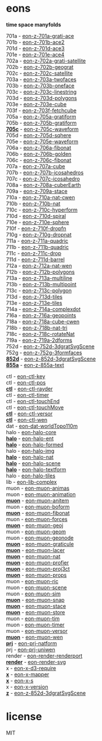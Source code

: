 # eons 

**time space manyfolds**   

701a - [eon-z-701a-grati-ace](https://sifbuilder.github.io/eon/eon-z-701a-grati-ace.html)   
701b - [eon-z-701b-ace2](https://sifbuilder.github.io/eon/eon-z-701b-ace2.html)   
701d - [eon-z-701d-ace3](https://sifbuilder.github.io/eon/eon-z-701d-ace3.html)   
701e - [eon-z-701e-ace4](https://sifbuilder.github.io/eon/eon-z-701e-ace4.html)   
702a - [eon-z-702a-grati-satellite](https://sifbuilder.github.io/eon/eon-z-702a-grati-satellite.html)   
702b - [eon-z-702b-geograt](https://sifbuilder.github.io/eon/eon-z-702b-geograt.html)   
702c - [eon-z-702c-satellite](https://sifbuilder.github.io/eon/eon-z-702c-satellite.html)   
703a - [eon-z-703a-twofaces](https://sifbuilder.github.io/eon/eon-z-703a-twofaces.html)   
703b - [eon-z-703b-oneface](https://sifbuilder.github.io/eon/eon-z-703b-oneface.html)   
703c - [eon-z-703c-linestring](https://sifbuilder.github.io/eon/eon-z-703c-linestring.html)   
703d - [eon-z-703d-polygons](https://sifbuilder.github.io/eon/eon-z-703d-polygons.html)   
703e - [eon-z-703e-cube](https://sifbuilder.github.io/eon/eon-z-703e-cube.html)   
703f - [eon-z-703f-fetchcube](https://sifbuilder.github.io/eon/eon-z-703f-fetchcube.html)   
705a - [eon-z-705a-gratiform](https://sifbuilder.github.io/eon/eon-z-705a-gratiform.html)   
705b - [eon-z-705b-gratiform](https://sifbuilder.github.io/eon/eon-z-705b-gratiform.html)   
**[705c](https://sifbuilder.github.io/eon/eon-z-705c-waveform.md)** - [eon-z-705c-waveform](https://sifbuilder.github.io/eon/eon-z-705c-waveform.html)   
705d - [eon-z-705d-sqhere](https://sifbuilder.github.io/eon/eon-z-705d-sqhere.html)   
705e - [eon-z-705e-waveform](https://sifbuilder.github.io/eon/eon-z-705e-waveform.html)   
706a - [eon-z-706a-fibonat](https://sifbuilder.github.io/eon/eon-z-706a-fibonat.html)   
706b - [eon-z-706b-golden](https://sifbuilder.github.io/eon/eon-z-706b-golden.html)   
706c - [eon-z-706c-fibonat](https://sifbuilder.github.io/eon/eon-z-706c-fibonat.html)   
707a - [eon-z-707a-cube](https://sifbuilder.github.io/eon/eon-z-707a-cube.html)   
707b - [eon-z-707b-icosahedros](https://sifbuilder.github.io/eon/eon-z-707b-icosahedros.html)   
707c - [eon-z-707c-icosahedro](https://sifbuilder.github.io/eon/eon-z-707c-icosahedro.html)   
708a - [eon-z-708a-cuberEarth](https://sifbuilder.github.io/eon/eon-z-708a-cuberEarth.html)   
709a - [eon-z-709a-stace](https://sifbuilder.github.io/eon/eon-z-709a-stace.html)   
710a - [eon-z-710a-nat-cwen](https://sifbuilder.github.io/eon/eon-z-710a-nat-cwen.html)   
710b - [eon-z-710b-nat](https://sifbuilder.github.io/eon/eon-z-710b-nat.html)   
710c - [eon-z-710c-hyperform](https://sifbuilder.github.io/eon/eon-z-710c-hyperform.html)   
710d - [eon-z-710d-spiral](https://sifbuilder.github.io/eon/eon-z-710d-spiral.html)   
710e - [eon-z-710e-sphere](https://sifbuilder.github.io/eon/eon-z-710e-sphere.html)   
710f - [eon-z-710f-dropfn](https://sifbuilder.github.io/eon/eon-z-710f-dropfn.html)   
710g - [eon-z-710g-dropnat](https://sifbuilder.github.io/eon/eon-z-710g-dropnat.html)   
711a - [eon-z-711a-quadric](https://sifbuilder.github.io/eon/eon-z-711a-quadric.html)   
711b - [eon-z-711b-quadric](https://sifbuilder.github.io/eon/eon-z-711b-quadric.html)   
711c - [eon-z-711c-drop](https://sifbuilder.github.io/eon/eon-z-711c-drop.html)   
711d - [eon-z-711d-barrel](https://sifbuilder.github.io/eon/eon-z-711d-barrel.html)   
712a - [eon-z-712a-nat-wen](https://sifbuilder.github.io/eon/eon-z-712a-nat-wen.html)   
712b - [eon-z-712b-polygons](https://sifbuilder.github.io/eon/eon-z-712b-polygons.html)   
713a - [eon-z-713a-multiline](https://sifbuilder.github.io/eon/eon-z-713a-multiline.html)   
713b - [eon-z-713b-multipoint](https://sifbuilder.github.io/eon/eon-z-713b-multipoint.html)   
713c - [eon-z-713c-polygon](https://sifbuilder.github.io/eon/eon-z-713c-polygon.html)   
713d - [eon-z-713d-tiles](https://sifbuilder.github.io/eon/eon-z-713d-tiles.html)   
713e - [eon-z-713e-tiles](https://sifbuilder.github.io/eon/eon-z-713e-tiles.html)   
714a - [eon-z-714a-complexdot](https://sifbuilder.github.io/eon/eon-z-714a-complexdot.html)   
716a - [eon-z-716a-geopoints](https://sifbuilder.github.io/eon/eon-z-716a-geopoints.html)   
718a - [eon-z-718a-cube-cwen](https://sifbuilder.github.io/eon/eon-z-718a-cube-cwen.html)   
718b - [eon-z-718b-nat-tri](https://sifbuilder.github.io/eon/eon-z-718b-nat-tri.html)   
718c - [eon-z-718c-rotateNat](https://sifbuilder.github.io/eon/eon-z-718c-rotateNat.html)   
719a - [eon-z-719a-2dforms](https://sifbuilder.github.io/eon/eon-z-719a-2dforms.html)   
752d - [eon-z-752d-3dgratSvgScene](https://sifbuilder.github.io/eon/eon-z-752d-3dgratSvgScene.html)   
752g - [eon-z-752g-3formfaces](https://sifbuilder.github.io/eon/eon-z-752g-3formfaces.html)   
**[852d](https://sifbuilder.github.io/eon/eon-z-852d-3dgratSvgScene.md)** - [eon-z-852d-3dgratSvgScene](https://sifbuilder.github.io/eon/eon-z-852d-3dgratSvgScene.html)   
**[855a](https://sifbuilder.github.io/eon/eon-z-855a-text.md)** - [eon-z-855a-text](https://sifbuilder.github.io/eon/eon-z-855a-text.html)   


ctl - [eon-ctl-key](https://sifbuilder.github.io/eon/eon-ctl-key.js)   
ctl - [eon-ctl-pos](https://sifbuilder.github.io/eon/eon-ctl-pos.js)   
**[ctl](https://sifbuilder.github.io/eon/eon-ctl-rayder.md)** - [eon-ctl-rayder](https://sifbuilder.github.io/eon/eon-ctl-rayder.js)   
ctl - [eon-ctl-timer](https://sifbuilder.github.io/eon/eon-ctl-timer.js)   
ctl - [eon-ctl-touchEnd](https://sifbuilder.github.io/eon/eon-ctl-touchEnd.js)   
ctl - [eon-ctl-touchMove](https://sifbuilder.github.io/eon/eon-ctl-touchMove.js)   
**[ctl](https://sifbuilder.github.io/eon/eon-ctl-versor.md)** - [eon-ctl-versor](https://sifbuilder.github.io/eon/eon-ctl-versor.js)   
**[ctl](https://sifbuilder.github.io/eon/eon-ctl-wen.md)** - [eon-ctl-wen](https://sifbuilder.github.io/eon/eon-ctl-wen.js)   
dat - [eon-dat-worldTopo110m](https://sifbuilder.github.io/eon/eon-dat-worldTopo110m.js)   
halo - [eon-halo-core](https://sifbuilder.github.io/eon/eon-halo-core.js)   
**[halo](https://sifbuilder.github.io/eon/eon-halo-ent.md)** - [eon-halo-ent](https://sifbuilder.github.io/eon/eon-halo-ent.js)   
**[halo](https://sifbuilder.github.io/eon/eon-halo-formed.md)** - [eon-halo-formed](https://sifbuilder.github.io/eon/eon-halo-formed.js)   
halo - [eon-halo-img](https://sifbuilder.github.io/eon/eon-halo-img.js)   
**[halo](https://sifbuilder.github.io/eon/eon-halo-nat.md)** - [eon-halo-nat](https://sifbuilder.github.io/eon/eon-halo-nat.js)   
**[halo](https://sifbuilder.github.io/eon/eon-halo-scene.md)** - [eon-halo-scene](https://sifbuilder.github.io/eon/eon-halo-scene.js)   
**[halo](https://sifbuilder.github.io/eon/eon-halo-textform.md)** - [eon-halo-textform](https://sifbuilder.github.io/eon/eon-halo-textform.js)   
halo - [eon-halo-tiles](https://sifbuilder.github.io/eon/eon-halo-tiles.js)   
lib - [eon-lib-complex](https://sifbuilder.github.io/eon/eon-lib-complex.js)   
muon - [eon-muon-animas](https://sifbuilder.github.io/eon/eon-muon-animas.js)   
muon - [eon-muon-animation](https://sifbuilder.github.io/eon/eon-muon-animation.js)   
**[muon](https://sifbuilder.github.io/eon/eon-muon-anitem.md)** - [eon-muon-anitem](https://sifbuilder.github.io/eon/eon-muon-anitem.js)   
muon - [eon-muon-boform](https://sifbuilder.github.io/eon/eon-muon-boform.js)   
**[muon](https://sifbuilder.github.io/eon/eon-muon-fibonat.md)** - [eon-muon-fibonat](https://sifbuilder.github.io/eon/eon-muon-fibonat.js)   
muon - [eon-muon-forces](https://sifbuilder.github.io/eon/eon-muon-forces.js)   
**[muon](https://sifbuilder.github.io/eon/eon-muon-geoj.md)** - [eon-muon-geoj](https://sifbuilder.github.io/eon/eon-muon-geoj.js)   
muon - [eon-muon-geom](https://sifbuilder.github.io/eon/eon-muon-geom.js)   
muon - [eon-muon-geonode](https://sifbuilder.github.io/eon/eon-muon-geonode.js)   
**[muon](https://sifbuilder.github.io/eon/eon-muon-graticule.md)** - [eon-muon-graticule](https://sifbuilder.github.io/eon/eon-muon-graticule.js)   
**[muon](https://sifbuilder.github.io/eon/eon-muon-lacer.md)** - [eon-muon-lacer](https://sifbuilder.github.io/eon/eon-muon-lacer.js)   
**[muon](https://sifbuilder.github.io/eon/eon-muon-nat.md)** - [eon-muon-nat](https://sifbuilder.github.io/eon/eon-muon-nat.js)   
**[muon](https://sifbuilder.github.io/eon/eon-muon-profier.md)** - [eon-muon-profier](https://sifbuilder.github.io/eon/eon-muon-profier.js)   
**[muon](https://sifbuilder.github.io/eon/eon-muon-proj3ct.md)** - [eon-muon-proj3ct](https://sifbuilder.github.io/eon/eon-muon-proj3ct.js)   
**[muon](https://sifbuilder.github.io/eon/eon-muon-props.md)** - [eon-muon-props](https://sifbuilder.github.io/eon/eon-muon-props.js)   
muon - [eon-muon-ric](https://sifbuilder.github.io/eon/eon-muon-ric.js)   
muon - [eon-muon-scene](https://sifbuilder.github.io/eon/eon-muon-scene.js)   
muon - [eon-muon-sim](https://sifbuilder.github.io/eon/eon-muon-sim.js)   
**[muon](https://sifbuilder.github.io/eon/eon-muon-snap.md)** - [eon-muon-snap](https://sifbuilder.github.io/eon/eon-muon-snap.js)   
**[muon](https://sifbuilder.github.io/eon/eon-muon-stace.md)** - [eon-muon-stace](https://sifbuilder.github.io/eon/eon-muon-stace.js)   
**[muon](https://sifbuilder.github.io/eon/eon-muon-store.md)** - [eon-muon-store](https://sifbuilder.github.io/eon/eon-muon-store.js)   
muon - [eon-muon-tim](https://sifbuilder.github.io/eon/eon-muon-tim.js)   
muon - [eon-muon-timer](https://sifbuilder.github.io/eon/eon-muon-timer.js)   
muon - [eon-muon-versor](https://sifbuilder.github.io/eon/eon-muon-versor.js)   
**[muon](https://sifbuilder.github.io/eon/eon-muon-wen.md)** - [eon-muon-wen](https://sifbuilder.github.io/eon/eon-muon-wen.js)   
**[prj](https://sifbuilder.github.io/eon/eon-prj-natform.md)** - [eon-prj-natform](https://sifbuilder.github.io/eon/eon-prj-natform.js)   
prj - [eon-prj-uniwen](https://sifbuilder.github.io/eon/eon-prj-uniwen.js)   
render - [eon-render-renderport](https://sifbuilder.github.io/eon/eon-render-renderport.js)   
**[render](https://sifbuilder.github.io/eon/eon-render-svg.md)** - [eon-render-svg](https://sifbuilder.github.io/eon/eon-render-svg.js)   
x - [eon-x-d3-require](https://sifbuilder.github.io/eon/eon-x-d3-require.js)   
**[x](https://sifbuilder.github.io/eon/eon-x-mapper.md)** - [eon-x-mapper](https://sifbuilder.github.io/eon/eon-x-mapper.js)   
**[x](https://sifbuilder.github.io/eon/eon-x-s.md)** - [eon-x-s](https://sifbuilder.github.io/eon/eon-x-s.js)   
x - [eon-x-version](https://sifbuilder.github.io/eon/eon-x-version.js)   
**[z](https://sifbuilder.github.io/eon/eon-z-852d-3dgratSvgScene.md)** - [eon-z-852d-3dgratSvgScene](https://sifbuilder.github.io/eon/eon-z-852d-3dgratSvgScene.js)   

# license  
MIT  